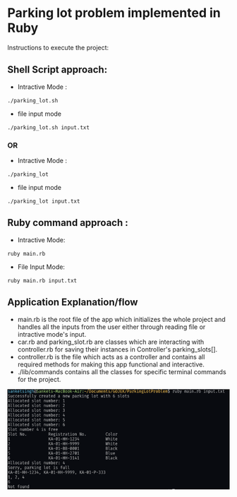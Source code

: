 # Parking lot problem implemented in Ruby

Instructions to execute the project:

## Shell Script approach:

- Intractive Mode :

```
./parking_lot.sh
```

- file input mode

```
./parking_lot.sh input.txt
```

### OR

- Intractive Mode :

```
./parking_lot
```

- file input mode

```
./parking_lot input.txt
```

## Ruby command approach :

- Intractive Mode:

```
ruby main.rb
```

- File Input Mode:

```
ruby main.rb input.txt
```

## Application Explanation/flow

- main.rb is the root file of the app which initializes the whole project and handles all the inputs from the user either through reading file or intractive mode's input.
- car.rb and parking_slot.rb are classes which are interacting with controller.rb for saving their instances in Controller's parking_slots[].
- controller.rb is the file which acts as a controller and contains all required methods for making this app functional and interactive.
- ./lib/commands contains all the classes for specific terminal commands for the project.

![Result](snaps/1.png?raw=true "Title")
